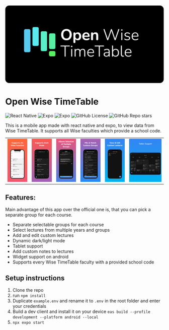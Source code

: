 ![React Native](other/banner.png)

# Open Wise TimeTable
![React Native](https://img.shields.io/badge/react_native-%2320232a.svg?style=for-the-badge&logo=react&logoColor=%2361DAFB)
![Expo](https://img.shields.io/badge/expo-1C1E24?style=for-the-badge&logo=expo&logoColor=#D04A37)
![Expo](https://shields.io/badge/TypeScript-3178C6?logo=TypeScript&logoColor=FFF&style=for-the-badge)
![GitHub License](https://img.shields.io/github/license/MrDog210/Open-WTimeTable?style=for-the-badge)
![GitHub Repo stars](https://img.shields.io/github/stars/MrDog210/Open-WTimeTable?style=for-the-badge)


This is a mobile app made with react native and expo, to view data from Wise TimeTable. It supports all Wise faculties which provide a school code.

|                               |                               |                               |                               |                               |                               |
|-------------------------------|-------------------------------|-------------------------------|-------------------------------|-------------------------------|-------------------------------|
| ![](other/preview/image1.png) | ![](other/preview/image2.png) | ![](other/preview/image3.png) | ![](other/preview/image4.png) | ![](other/preview/image5.png) | ![](other/preview/image6.png) |
## Features:
Main advantage of this app over the official one is, that you can pick a separate group for each course.
- Separate selectable groups for each course
- Select lectures from multiple years and groups
- Add and edit custom lectures
- Dynamic dark/light mode
- Tablet support
- Add custom notes to lectures
- Widget support on android
- Supports every Wise TimeTable faculty with a provided school code

## Setup instructions

1. Clone the repo
2. run  ``` npm install ```
3. Duplicate ```example.env``` and rename it to ```.env``` in the root folder and enter your credentials
4. Build a dev client and install it on your device ```eas build --profile development --platform android --local```
5. ``` npx expo start ```

